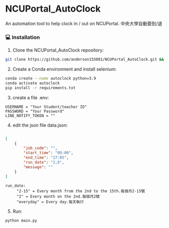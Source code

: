 # NCUPortal_AutoClock
An automation tool to help clock in / out on NCUPortal.
中央大學自動簽到/退

### 💻 Installation

1. Clone the NCUPortal_AutoClock repository:

```sh
git clone https://github.com/anderson155081/NCUPortal_AutoClock.git && cd NCUPortal_AutoClock
```

2. Create a Conda environment and install selenium:

```sh
conda create --name autoclock python=3.9
conda activate autoclock
pip install -r requirements.txt
```
3. create a file .env:

```env
USERNAME = "Your Student/teacher ID"
PASSWORD = "Your Password"
LINE_NOTIFY_TOKEN = "" 
```
4. edit the json file data.json:

```json

[
    {
        "job_code": "",
        "start_time": "09:00",
        "end_time": "17:05",
        "run_date": "2,6",
        "message": ""
    }
]
```
```explanation
run_date:
     "2-15" = Every month from the 2nd to the 15th.每個月2-15號
     "2" = Every month on the 2nd.每個月2號
     "everyday" = Every day.每天執行
```
5. Run:

```sh
python main.py
```
